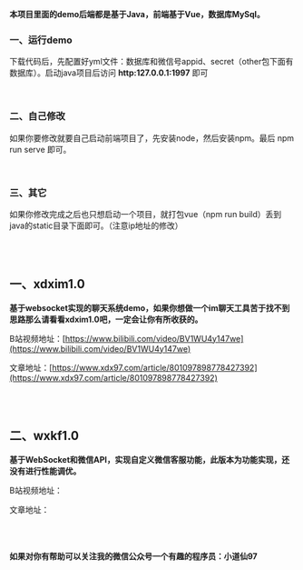 **本项目里面的demo后端都是基于Java，前端基于Vue，数据库MySql。**

### 一、运行demo

下载代码后，先配置好yml文件：数据库和微信号appid、secret（other包下面有数据库）。启动java项目后访问 **http:127.0.0.1:1997** 即可

<br/>

### 二、自己修改

如果你要修改就要自己启动前端项目了，先安装node，然后安装npm。最后  npm run serve 即可。

<br/> 

### 三、其它

如果你修改完成之后也只想启动一个项目，就打包vue（npm run build）丢到java的static目录下面即可。（注意ip地址的修改）

<br/> <br/> 

## 一、xdxim1.0

**基于websocket实现的聊天系统demo，如果你想做一个im聊天工具苦于找不到思路那么请看看xdxim1.0吧，一定会让你有所收获的。**


B站视频地址：[https://www.bilibili.com/video/BV1WU4y147we](https://www.bilibili.com/video/BV1WU4y147we)

文章地址：[https://www.xdx97.com/article/801097898778427392](https://www.xdx97.com/article/801097898778427392)

<br/><br/> 


## 二、wxkf1.0

**基于WebSocket和微信API，实现自定义微信客服功能，此版本为功能实现，还没有进行性能调优。**



B站视频地址：

文章地址：


<br/><br/>

**如果对你有帮助可以关注我的微信公众号一个有趣的程序员：小道仙97**